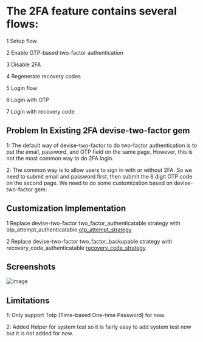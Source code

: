 
# The 2FA feature contains several flows:
1 Setup flow

2 Enable OTP-based two-factor authentication


3 Disable 2FA


4 Regenerate recovery codes


5 Login flow


6 Login with OTP


7 Login with recovery code


## Problem In Existing 2FA devise-two-factor gem
  1: The default way of devise-two-factor to do two-factor authentication is to put the email, password, and OTP field on the same page. However, this is not the most common way to do 2FA login.



  2: The common way is to allow users to sign in with or without 2FA. So we need to submit email and password first, then submit the 6 digit OTP code on the second page.
  We need to do some customization based on devise-two-factor gem:


## Customization Implementation
 1 Replace devise-two-factor two_factor_authenticatable strategy with otp_attempt_authenticatable  [otp_attempt_strategy](https://github.com/pinak1180/two_factor_auth_rails/blob/main/lib/devise-two-factor/strategies/otp_attempt_authenticatable.rb)

 2 Replace devise-two-factor two_factor_backupable strategy with recovery_code_authenticatable  [recovery_code_strategy](https://github.com/pinak1180/two_factor_auth_rails/blob/main/lib/devise-two-factor/strategies/recovery_code_authenticatable.rb)


## Screenshots

![image](https://www.awesomescreenshot.com/image/40783543?key=3435942081f6ec555e379f6e980b8d90)






## Limitations 

1: Only support Totp (Time-based One-time Password) for now.

2: Added Helper for system test so it is fairly easy to add system test now but it is not added for now.


